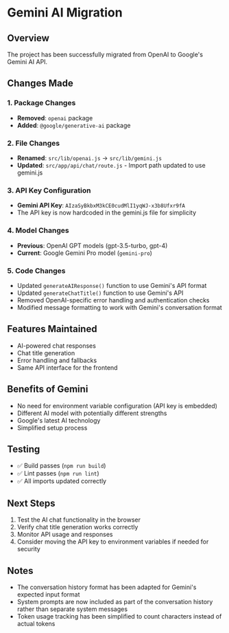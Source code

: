 # Gemini AI Migration

## Overview
The project has been successfully migrated from OpenAI to Google's Gemini AI API.

## Changes Made

### 1. Package Changes
- **Removed**: `openai` package
- **Added**: `@google/generative-ai` package

### 2. File Changes
- **Renamed**: `src/lib/openai.js` → `src/lib/gemini.js`
- **Updated**: `src/app/api/chat/route.js` - Import path updated to use gemini.js

### 3. API Key Configuration
- **Gemini API Key**: `AIzaSyBkbxM3kCE0cudMlI1yqWJ-x3b8Ufxr9fA`
- The API key is now hardcoded in the gemini.js file for simplicity

### 4. Model Changes
- **Previous**: OpenAI GPT models (gpt-3.5-turbo, gpt-4)
- **Current**: Google Gemini Pro model (`gemini-pro`)

### 5. Code Changes
- Updated `generateAIResponse()` function to use Gemini's API format
- Updated `generateChatTitle()` function to use Gemini's API
- Removed OpenAI-specific error handling and authentication checks
- Modified message formatting to work with Gemini's conversation format

## Features Maintained
- AI-powered chat responses
- Chat title generation
- Error handling and fallbacks
- Same API interface for the frontend

## Benefits of Gemini
- No need for environment variable configuration (API key is embedded)
- Different AI model with potentially different strengths
- Google's latest AI technology
- Simplified setup process

## Testing
- ✅ Build passes (`npm run build`)
- ✅ Lint passes (`npm run lint`)
- ✅ All imports updated correctly

## Next Steps
1. Test the AI chat functionality in the browser
2. Verify chat title generation works correctly
3. Monitor API usage and responses
4. Consider moving the API key to environment variables if needed for security

## Notes
- The conversation history format has been adapted for Gemini's expected input format
- System prompts are now included as part of the conversation history rather than separate system messages
- Token usage tracking has been simplified to count characters instead of actual tokens
